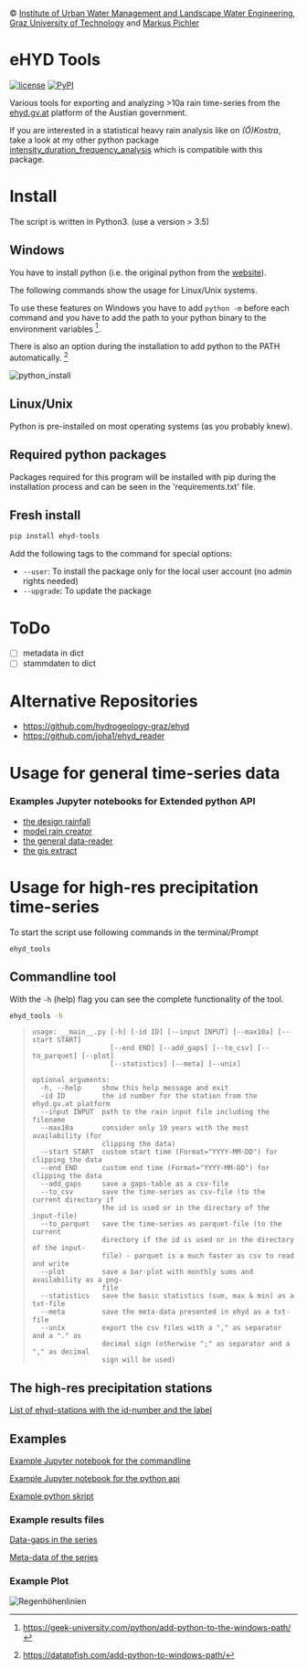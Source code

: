 © [Institute of Urban Water Management and Landscape Water Engineering](https://www.tugraz.at), 
[Graz University of Technology](https://www.tugraz.at/home/) and [Markus Pichler](mailto:markus.pichler@tugraz.at)

# eHYD Tools

[![license](https://img.shields.io/github/license/markuspic/ehyd_tools.svg?style=flat)](https://github.com/MarkusPic/ehyd_tools/blob/master/LICENSE)
[![PyPI](https://img.shields.io/pypi/v/ehyd_tools.svg)](https://pypi.python.org/pypi/ehyd-tools)

Various tools for exporting and analyzing >10a rain time-series from the [ehyd.gv.at](https://ehyd.gv.at) platform of the Austian government.

If you are interested in a statistical heavy rain analysis like on *(Ö)Kostra*, take a look at my other python package [intensity_duration_frequency_analysis](https://github.com/MarkusPic/intensity_duration_frequency_analysis) which is compatible with this package.

# Install

The script is written in Python3. (use a version > 3.5)

## Windows

You have to install python (i.e. the original python from the [website](https://www.python.org/downloads/)).

The following commands show the usage for Linux/Unix systems. 

To use these features on Windows you have to add ```python -m``` before each command 
and you have to add the path to your python binary to the environment variables [^path1].

[^path1]: https://geek-university.com/python/add-python-to-the-windows-path/

There is also an option during the installation to add python to the PATH automatically. [^path2]

[^path2]: https://datatofish.com/add-python-to-windows-path/

![python_install](https://datatofish.com/wp-content/uploads/2018/10/0001_add_Python_to_Path.png)

## Linux/Unix

Python is pre-installed on most operating systems (as you probably knew).

## Required python packages

Packages required for this program will be installed with pip during the installation process and can be seen in the 'requirements.txt' file.

## Fresh install

```bash
pip install ehyd-tools
```

Add the following tags to the command for special options:

- ```--user```: To install the package only for the local user account (no admin rights needed)
- ```--upgrade```: To update the package

# ToDo

- [ ] metadata in dict
- [ ] stammdaten to dict

# Alternative Repositories

- https://github.com/hydrogeology-graz/ehyd
- https://github.com/joha1/ehyd_reader

# Usage for general time-series data

### Examples Jupyter notebooks for Extended python API

- [the design rainfall](example/example_design_rainfall.ipynb)
- [model rain creator](example/example_synthetic_rain.ipynb)
- [the general data-reader](example/example_python_api_general.ipynb)
- [the gis extract](example/example_gis_export.ipynb)

# Usage for high-res precipitation time-series

To start the script use following commands in the terminal/Prompt

```ehyd_tools```

## Commandline tool 

With the `-h` (help) flag you can see the complete functionality of the tool.

```bash
ehyd_tools -h
```

> ```
> usage: __main__.py [-h] [-id ID] [--input INPUT] [--max10a] [--start START]
>                    [--end END] [--add_gaps] [--to_csv] [--to_parquet] [--plot]
>                    [--statistics] [--meta] [--unix]
> 
> optional arguments:
>   -h, --help     show this help message and exit
>   -id ID         the id number for the station from the ehyd.gv.at platform
>   --input INPUT  path to the rain input file including the filename
>   --max10a       consider only 10 years with the most availability (for
>                  clipping the data)
>   --start START  custom start time (Format="YYYY-MM-DD") for clipping the data
>   --end END      custom end time (Format="YYYY-MM-DD") for clipping the data
>   --add_gaps     save a gaps-table as a csv-file
>   --to_csv       save the time-series as csv-file (to the current directory if
>                  the id is used or in the directory of the input-file)
>   --to_parquet   save the time-series as parquet-file (to the current
>                  directory if the id is used or in the directory of the input-
>                  file) - parquet is a much faster as csv to read and write
>   --plot         save a bar-plot with monthly sums and availability as a png-
>                  file
>   --statistics   save the basic statistics (sum, max & min) as a txt-file
>   --meta         save the meta-data presented in ehyd as a txt-file
>   --unix         export the csv files with a "," as separator and a "." as
>                  decimal sign (otherwise ";" as separator and a "," as decimal
>                  sign will be used)
> ```

## The high-res precipitation stations

[List of ehyd-stations with the id-number and the label](ehyd_tools/ehyd_stations.json)

## Examples

[Example Jupyter notebook for the commandline](example/example_commandline.ipynb)

[Example Jupyter notebook for the python api](example/example_python_api.ipynb)

[Example python skript](example/example_python_api.py)

### Example results files

[Data-gaps in the series](example/ehyd_112086_gaps.csv)

[Meta-data of the series](example/ehyd_112086_meta.txt)


### Example Plot

![Regenhöhenlinien](example/ehyd_112086_plot.png)
